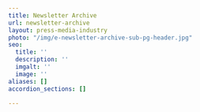 ```yaml
---
title: Newsletter Archive
url: newsletter-archive
layout: press-media-industry
photo: "/img/e-newsletter-archive-sub-pg-header.jpg"
seo:
  title: ''
  description: ''
  imgalt: ''
  image: ''
aliases: []
accordion_sections: []

---
```

<style type="text/css">
.display_archive {font-family: roboto, sans-serif; font-size: 18px; font-weight: 300; line-height: 1.5em;}
.campaign {line-height: 200%; margin: 5px;}
</style>
<script language="javascript" src="//oregonsadventurecoast.us17.list-manage.com/generate-js/?u=23d20aa9dd6b1cc84d8ba12c6&fid=9248&show=100" type="text/javascript"></script>